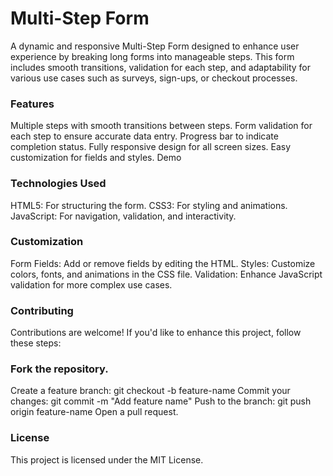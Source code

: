 # Multi-Step Form
A dynamic and responsive Multi-Step Form designed to enhance user experience by breaking long forms into manageable steps. This form includes smooth transitions, validation for each step, and adaptability for various use cases such as surveys, sign-ups, or checkout processes.

### Features
Multiple steps with smooth transitions between steps.
Form validation for each step to ensure accurate data entry.
Progress bar to indicate completion status.
Fully responsive design for all screen sizes.
Easy customization for fields and styles.
Demo

### Technologies Used
HTML5: For structuring the form.
CSS3: For styling and animations.
JavaScript: For navigation, validation, and interactivity.

### Customization
Form Fields: Add or remove fields by editing the HTML.
Styles: Customize colors, fonts, and animations in the CSS file.
Validation: Enhance JavaScript validation for more complex use cases.

### Contributing
Contributions are welcome! If you'd like to enhance this project, follow these steps:

### Fork the repository.
Create a feature branch:
git checkout -b feature-name
Commit your changes:
git commit -m "Add feature name"
Push to the branch:
git push origin feature-name
Open a pull request.

### License
This project is licensed under the MIT License.
